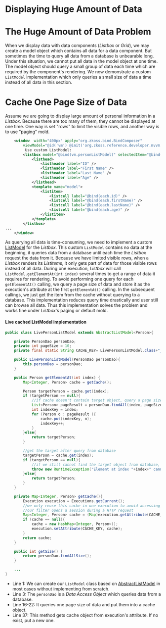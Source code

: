 # Displaying Huge Amount of Data

The Huge Amount of Data Problem
===============================

When we display data with data components (*Listbox* or *Grid*), we may create a model object which contains all data for a data component. But sometimes the time to query all data from a database is unbearable long. Under this situation, we cannot put all data in the model object at one time. The model object should query a small group of data each time which are required by the component's rendering. We now demonstrate a custom `ListModel` implementation which only queries a small size of data a time instead of all data in this section.

Cache One Page Size of Data
===========================

Assume we are going to display large amount of personal information in a *Listbox*. Because there are too many of them, they cannot be displayed at one time. One way is set "rows" to limit the visible rows, and another way is to use "paging" mold.

``` xml
    <window  width="400px" apply="org.zkoss.bind.BindComposer"
        viewModel="@id('vm') @init('org.zkoss.reference.developer.mvvm.advance.HugeDataVM')">
         Use custom ListModel:
        <listbox model="@bind(vm.personListModel)" selectedItem="@bind(vm.selectedPerson)" rows="10">
            <listhead>
                <listheader label="ID" />
                <listheader label="First Name" />
                <listheader label="Last Name" />
                <listheader label="Age" />
            </listhead>
            <template name="model">
                <listitem>
                    <listcell label="@bind(each.id)" />
                    <listcell label="@bind(each.firstName)" />
                    <listcell label="@bind(each.lastName)" />
                    <listcell label="@bind(each.age)" />
                </listitem>
            </template>
        </listbox>
...
    </window>
```

As querying all data is time-consuming, we need to implement a custom [ListModel](http://www.zkoss.org/javadoc/latest/zk/org/zkoss/zul/ListModel.html) for the *Listbox*. This custom `ListModel` contains no data at the beginning, it queries data from a database until each time the *Listbox* request the data from it. Because we have limited visible rows, when a *Listbox* renders its *Listitem*s, it only gets part of data for those visible rows instead of all data. During one execution, *Listbox* will call `ListModel.getElememtAt(int index)` several times to get a range of data it requires for rendering. To avoid performing one query for each `getElementAt()` calling, we query a page size of data and store it as the execution's attribute at the first `getElementAt()` calling. In the subsequent callings, we just get the item from the cache without querying to a database. This implementation reduces query time drastically and user still can browse all data. Thus this implementation solves the problem and works fine under *Listbox*'s paging or default mold.

#### Live cached ListModel implementation
``` java
public class LivePersonListModel extends AbstractListModel<Person>{

    private PersonDao personDao;
    private int pageSize = 10;
    private final static String CACHE_KEY= LivePersonListModel.class+"_cache";

    public LivePersonListModel(PersonDao personDao){
        this.personDao = personDao;
    }

    public Person getElementAt(int index) {
        Map<Integer, Person> cache = getCache();

        Person targetPerson = cache.get(index);
        if (targetPerson == null){
            //if cache doesn't contain target object, query a page size of data starting from the index
            List<Person> pageResult = personDao.findAll(index, pageSize);
            int indexKey = index;
            for (Person o : pageResult ){
                cache.put(indexKey, o);
                indexKey++;
            }
        }else{
            return targetPerson;
        }

        //get the target after query from database
        targetPerson = cache.get(index);
        if (targetPerson == null){
            //if we still cannot find the target object from database, there is inconsistency between memory and the database
            throw new RuntimeException("Element at index "+index+" cannot be found in the database.");
        }else{
            return targetPerson;
        }
    }

    private Map<Integer, Person> getCache(){
        Execution execution = Executions.getCurrent();
        //we only reuse this cache in one execution to avoid accessing detached objects.
        //our filter opens a session during a HTTP request
        Map<Integer, Person> cache = (Map)execution.getAttribute(CACHE_KEY);
        if (cache == null){
            cache = new HashMap<Integer, Person>();
            execution.setAttribute(CACHE_KEY, cache);
        }
        return cache;
    }

    public int getSize() {
        return personDao.findAllSize();
    }

    ...
}
```
-   Line 1: We can create our `ListModel` class based on [AbstractListModel](http://www.zkoss.org/javadoc/latest/zk/org/zkoss/zul/AbstractListModel.html) in most cases without implementing from scratch.
-   Line 3: The `personDao` is a *Data Access Object* which queries data from a database.
-   Line 16-22: It queries one page size of data and put them into a cache object.
-   Line 37: This method gets cache object from execution's attribute. If no exist, put a new one.

